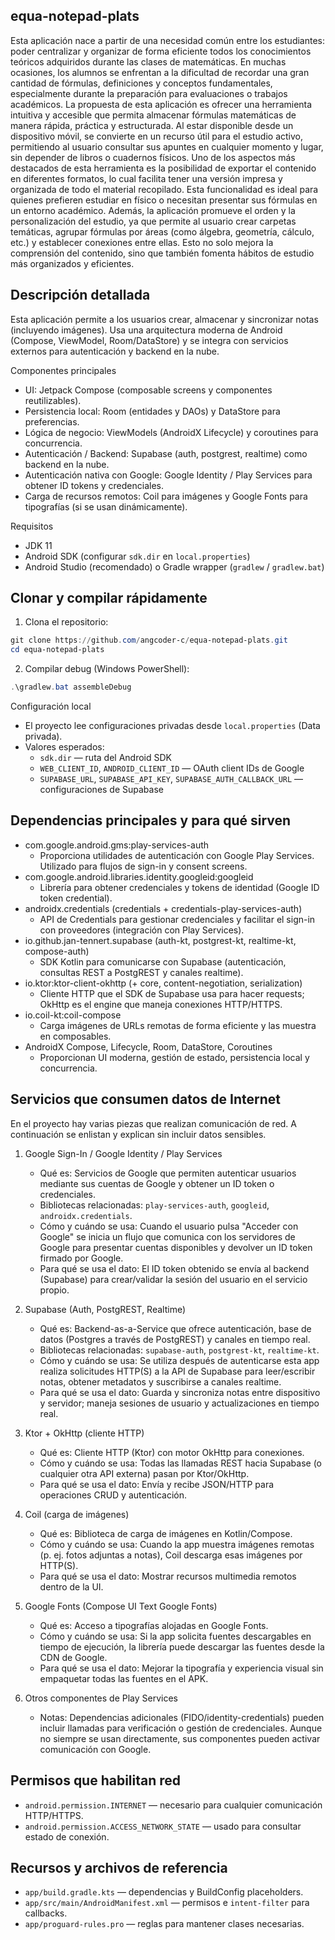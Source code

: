 ## equa-notepad-plats

Esta aplicación nace a partir de una necesidad común entre los estudiantes: poder centralizar y organizar de forma eficiente todos los conocimientos teóricos adquiridos durante las clases de matemáticas. En muchas ocasiones, los alumnos se enfrentan a la dificultad de recordar una gran cantidad de fórmulas, definiciones y conceptos fundamentales, especialmente durante la preparación para evaluaciones o trabajos académicos.
La propuesta de esta aplicación es ofrecer una herramienta intuitiva y accesible que permita almacenar fórmulas matemáticas de manera rápida, práctica y estructurada. Al estar disponible desde un dispositivo móvil, se convierte en un recurso útil para el estudio activo, permitiendo al usuario consultar sus apuntes en cualquier momento y lugar, sin depender de libros o cuadernos físicos.
Uno de los aspectos más destacados de esta herramienta es la posibilidad de exportar el contenido en diferentes formatos, lo cual facilita tener una versión impresa y organizada de todo el material recopilado. Esta funcionalidad es ideal para quienes prefieren estudiar en físico o necesitan presentar sus fórmulas en un entorno académico.
Además, la aplicación promueve el orden y la personalización del estudio, ya que permite al usuario crear carpetas temáticas, agrupar fórmulas por áreas (como álgebra, geometría, cálculo, etc.) y establecer conexiones entre ellas. Esto no solo mejora la comprensión del contenido, sino que también fomenta hábitos de estudio más organizados y eficientes.

Descripción detallada
---------------------
Esta aplicación permite a los usuarios crear, almacenar y sincronizar notas (incluyendo imágenes). Usa una arquitectura moderna de Android (Compose, ViewModel, Room/DataStore) y se integra con servicios externos para autenticación y backend en la nube.

Componentes principales
- UI: Jetpack Compose (composable screens y componentes reutilizables).
- Persistencia local: Room (entidades y DAOs) y DataStore para preferencias.
- Lógica de negocio: ViewModels (AndroidX Lifecycle) y coroutines para concurrencia.
- Autenticación / Backend: Supabase (auth, postgrest, realtime) como backend en la nube.
- Autenticación nativa con Google: Google Identity / Play Services para obtener ID tokens y credenciales.
- Carga de recursos remotos: Coil para imágenes y Google Fonts para tipografías (si se usan dinámicamente).

Requisitos
- JDK 11
- Android SDK (configurar `sdk.dir` en `local.properties`)
- Android Studio (recomendado) o Gradle wrapper (`gradlew` / `gradlew.bat`)

Clonar y compilar rápidamente
----------------------------
1. Clona el repositorio:

```powershell
git clone https://github.com/angcoder-c/equa-notepad-plats.git
cd equa-notepad-plats
```

2. Compilar debug (Windows PowerShell):

```powershell
.\gradlew.bat assembleDebug
```

Configuración local 
- El proyecto lee configuraciones privadas desde `local.properties` (Data privada).
- Valores esperados:
  - `sdk.dir` — ruta del Android SDK
  - `WEB_CLIENT_ID`, `ANDROID_CLIENT_ID` — OAuth client IDs de Google
  - `SUPABASE_URL`, `SUPABASE_API_KEY`, `SUPABASE_AUTH_CALLBACK_URL` — configuraciones de Supabase

Dependencias principales y para qué sirven
----------------------------------------
- com.google.android.gms:play-services-auth
  - Proporciona utilidades de autenticación con Google Play Services. Utilizado para flujos de sign-in y consent screens.
- com.google.android.libraries.identity.googleid:googleid
  - Librería para obtener credenciales y tokens de identidad (Google ID token credential).
- androidx.credentials (credentials + credentials-play-services-auth)
  - API de Credentials para gestionar credenciales y facilitar el sign-in con proveedores (integración con Play Services).
- io.github.jan-tennert.supabase (auth-kt, postgrest-kt, realtime-kt, compose-auth)
  - SDK Kotlin para comunicarse con Supabase (autenticación, consultas REST a PostgREST y canales realtime).
- io.ktor:ktor-client-okhttp (+ core, content-negotiation, serialization)
  - Cliente HTTP que el SDK de Supabase usa para hacer requests; OkHttp es el engine que maneja conexiones HTTP/HTTPS.
- io.coil-kt:coil-compose
  - Carga imágenes de URLs remotas de forma eficiente y las muestra en composables.
- AndroidX Compose, Lifecycle, Room, DataStore, Coroutines
  - Proporcionan UI moderna, gestión de estado, persistencia local y concurrencia.

Servicios que consumen datos de Internet 
------------------------------------------------------
En el proyecto hay varias piezas que realizan comunicación de red. A continuación se enlistan y explican sin incluir datos sensibles.

1) Google Sign-In / Google Identity / Play Services
   - Qué es: Servicios de Google que permiten autenticar usuarios mediante sus cuentas de Google y obtener un ID token o credenciales.
   - Bibliotecas relacionadas: `play-services-auth`, `googleid`, `androidx.credentials`.
   - Cómo y cuándo se usa: Cuando el usuario pulsa "Acceder con Google" se inicia un flujo que comunica con los servidores de Google para presentar cuentas disponibles y devolver un ID token firmado por Google.
   - Para qué se usa el dato: El ID token obtenido se envía al backend (Supabase) para crear/validar la sesión del usuario en el servicio propio.

2) Supabase (Auth, PostgREST, Realtime)
   - Qué es: Backend-as-a-Service que ofrece autenticación, base de datos (Postgres a través de PostgREST) y canales en tiempo real.
   - Bibliotecas relacionadas: `supabase-auth`, `postgrest-kt`, `realtime-kt`.
   - Cómo y cuándo se usa: Se utiliza después de autenticarse esta app realiza solicitudes HTTP(S) a la API de Supabase para leer/escribir notas, obtener metadatos y suscribirse a canales realtime.
   - Para qué se usa el dato: Guarda y sincroniza notas entre dispositivo y servidor; maneja sesiones de usuario y actualizaciones en tiempo real.

3) Ktor + OkHttp (cliente HTTP)
   - Qué es: Cliente HTTP (Ktor) con motor OkHttp para conexiones.
   - Cómo y cuándo se usa: Todas las llamadas REST hacia Supabase (o cualquier otra API externa) pasan por Ktor/OkHttp.
   - Para qué se usa el dato: Envía y recibe JSON/HTTP para operaciones CRUD y autenticación.

4) Coil (carga de imágenes)
   - Qué es: Biblioteca de carga de imágenes en Kotlin/Compose.
   - Cómo y cuándo se usa: Cuando la app muestra imágenes remotas (p. ej. fotos adjuntas a notas), Coil descarga esas imágenes por HTTP(S).
   - Para qué se usa el dato: Mostrar recursos multimedia remotos dentro de la UI.

5) Google Fonts (Compose UI Text Google Fonts)
   - Qué es: Acceso a tipografías alojadas en Google Fonts.
   - Cómo y cuándo se usa: Si la app solicita fuentes descargables en tiempo de ejecución, la librería puede descargar las fuentes desde la CDN de Google.
   - Para qué se usa el dato: Mejorar la tipografía y experiencia visual sin empaquetar todas las fuentes en el APK.

6) Otros componentes de Play Services
   - Notas: Dependencias adicionales (FIDO/identity-credentials) pueden incluir llamadas para verificación o gestión de credenciales. Aunque no siempre se usan directamente, sus componentes pueden activar comunicación con Google.

Permisos que habilitan red
--------------------------
- `android.permission.INTERNET` — necesario para cualquier comunicación HTTP/HTTPS.
- `android.permission.ACCESS_NETWORK_STATE` — usado para consultar estado de conexión.

Recursos y archivos de referencia
--------------------------------
- `app/build.gradle.kts` — dependencias y BuildConfig placeholders.
- `app/src/main/AndroidManifest.xml` — permisos e `intent-filter` para callbacks.
- `app/proguard-rules.pro` — reglas para mantener clases necesarias.

